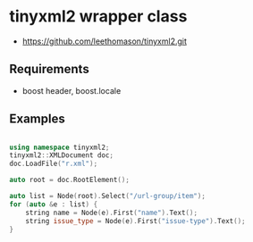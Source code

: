 
# tinyxml2 wrapper class 
- https://github.com/leethomason/tinyxml2.git

## Requirements
- boost header, boost.locale

## Examples

```cpp

using namespace tinyxml2;
tinyxml2::XMLDocument doc;
doc.LoadFile("r.xml");

auto root = doc.RootElement();

auto list = Node(root).Select("/url-group/item");
for (auto &e : list) {
	string name = Node(e).First("name").Text();
	string issue_type = Node(e).First("issue-type").Text();
}

```

